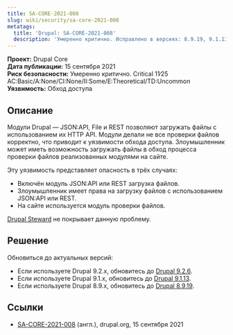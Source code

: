 ```yaml
---
title: SA-CORE-2021-008
slug: wiki/security/sa-core-2021-008
metatags:
  title: 'Drupal: SA-CORE-2021-008'
  description: 'Умеренно критично. Исправлено в версиях: 8.9.19, 9.1.13, 9.2.6.'
---
```


**Проект:** Drupal Core\
**Дата публикации:** 15 сентября 2021\
**Риск безопасности:** Умеренно критично. Critical 11∕25 AC:Basic/A:None/CI:None/II:Some/E:Theoretical/TD:Uncommon\
**Уязвимость:** Обход доступа

## Описание

Модули Drupal — JSON:API, File и REST позволяют загружать файлы с использованием их HTTP API. Модули делали не все проверки файлов корректно, что приводит к уязвимости обхода доступа. Злоумышленник может иметь возможность загружать файлы в обход процесса проверки файлов реализованных модулями на сайте.

Эту уязвимость представляет опасность в трёх случаях:

* Включён модуль JSON:API или REST загрузка файлов.
* Злоумышленник имеет права на загрузку файлов с использованием JSON:API или REST.
* На сайте используется модуль проверки файлов.

[Drupal Steward](https://www.drupal.org/steward) не покрывает данную проблему.

## Решение

Обновиться до актуальных версий:

- Если используете Drupal 9.2.x, обновитесь до [Drupal 9.2.6](../../../releases/9/9.2.x/9.2.6/index.md).
- Если используете Drupal 9.1.x, обновитесь до [Drupal 9.1.13](../../../releases/9/9.1.x/9.1.13/index.md).
- Если используете Drupal 8.9.x, обновитесь до [Drupal 8.9.19](../../../releases/8/8.9.x/8.9.19/index.md).

## Ссылки

- [SA-CORE-2021-008](https://www.drupal.org/sa-core-2021-008) (англ.), drupal.org, 15 сентября 2021